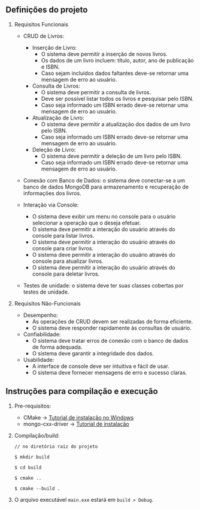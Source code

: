 ## Definições do projeto
1. Requisitos Funcionais
    - CRUD de Livros:
        - Inserção de Livro:
            - O sistema deve permitir a inserção de novos livros.
            - Os dados de um livro incluem: título, autor, ano de publicação e ISBN.
            - Caso sejam incluídos dados faltantes deve-se retornar uma mensagem de erro ao usuário.
        - Consulta de Livros:
            - O sistema deve permitir a consulta de livros.
            - Deve ser possível listar todos os livros e pesquisar pelo ISBN.
            - Caso seja informado um ISBN errado deve-se retornar uma mensagem de erro ao usuário.
        - Atualização de Livro:
            - O sistema deve permitir a atualização dos dados de um livro pelo ISBN.
            - Caso seja informado um ISBN errado deve-se retornar uma mensagem de erro ao usuário.
        - Deleção de Livro:
            - O sistema deve permitir a deleção de um livro pelo ISBN.
            - Caso seja informado um ISBN errado deve-se retornar uma mensagem de erro ao usuário.

    - Conexão com Banco de Dados: o sistema deve conectar-se a um banco de dados MongoDB para armazenamento e recuperação de informações dos livros.

    - Interação via Console: 
        - O sistema deve exibir um menu no console para o usuário selecionar a operação que o deseja efetuar.
        - O sistema deve permitir a interação do usuário através do console para listar livros.
        - O sistema deve permitir a interação do usuário através do console para criar livros.
        - O sistema deve permitir a interação do usuário através do console para atualizar livros.
        - O sistema deve permitir a interação do usuário através do console para deletar livros.
    
    - Testes de unidade: o sistema deve ter suas classes cobertas por testes de unidade.

2. Requisitos Não-Funcionais
    - Desempenho:
        - As operações de CRUD devem ser realizadas de forma eficiente.
        - O sistema deve responder rapidamente às consultas de usuário.
    - Confiabilidade:
        - O sistema deve tratar erros de conexão com o banco de dados de forma adequada.
        - O sistema deve garantir a integridade dos dados.
    - Usabilidade:
        - A interface de console deve ser intuitiva e fácil de usar.
        - O sistema deve fornecer mensagens de erro e sucesso claras.

## Instruções para compilação e execução

1. Pre-requisitos:
    - CMake -> [Tutorial de instalação no Windows](https://terminalroot.com.br/2023/03/como-instalar-o-cmake-no-windows.html)
    - mongo-cxx-driver -> [Tutorial de instalação](https://www.mongodb.com/docs/languages/cpp/cpp-driver/current/installation/)

2. Compilação/build:
    ```
    // no diretório raiz do projeto

    $ mkdir build

    $ cd build

    $ cmake ..

    $ cmake --build .
    ```

3. O arquivo executável `main.exe` estará em `build > Debug`.